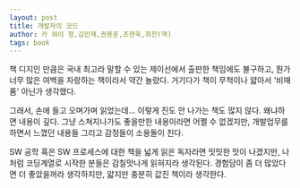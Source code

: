 ```yaml
---
layout: post
title: 개발자의 코드
author: 카 와이 청,김민재,권용훈,조현욱,최찬(역)
tags: book
---
```


책 디지인 만큼은 국내 최고라 말할 수 있는 제이선에서 출판한 책임에도 불구하고, 뭔가 너무 많은 여백을 자랑하는 책이라서 약간 놀랐다. 거기다가 책이 무척이나 얇아서 '비매품' 아닌가 생각했다.

그래서, 손에 들고 오며가며 읽었는데... 이렇게 진도 안 나가는 책도 많지 않다. 왜냐하면 내용이 깊다. 그냥 스쳐지나가도 좋을만한 내용이라면 어쩔 수 없겠지만, 개발업무를 하면서 느꼈던 내용들 그리고 감정들이 소용돌이 친다.

SW 공학 혹은 SW 프로세스에 대한 책을 넓게 읽은 독자라면 밋밋한 맛이 나겠지만, 나처럼 코딩계열로 시작한 분들은 감칠맛나게 읽혀지라 생각된다. 경험담이 좀 더 많았다면 더 좋았을꺼라 생각하지만, 얇지만 충분히 값진 책이라 생각한다.